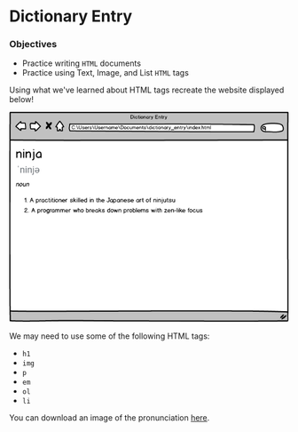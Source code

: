 # Dictionary Entry

### Objectives
- Practice writing `HTML` documents
- Practice using Text, Image, and List `HTML` tags

Using what we've learned about HTML tags recreate the website displayed below!

<img src="assets/readme/1.png">

We may need to use some of the following HTML tags:

- `h1`
- `img`
- `p`
- `em`
- `ol`
- `li`

You can download an image of the pronunciation [here](https://assets.codingdojo.com/boomyeah2015/codingdojo/curriculum/content/chapter/pronunciation.png).
